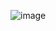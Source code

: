 ![image](https://github.com/Kritika011/Sponsor/assets/137920908/d6e0780e-ecd5-4bf9-9d38-32d78e0ce962)
